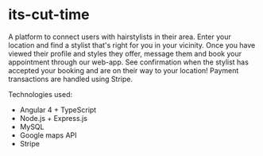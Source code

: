 # its-cut-time

A platform to connect users with hairstylists in their area. Enter your location and find a stylist that's right for you in your vicinity. Once you have viewed their profile and styles they offer, message them and book your appointment through our web-app. See confirmation when the stylist has accepted your booking and are on their way to your location! Payment transactions are handled using Stripe. 

Technologies used:
- Angular 4 + TypeScript
- Node.js + Express.js
- MySQL 
- Google maps API
- Stripe
